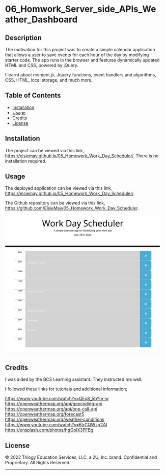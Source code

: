 # 06_Homwork_Server_side_APIs_Weather_Dashboard

## Description

The motivation for this project was to create a simple calendar application that allows a user to save events for each hour of the day by modifying starter code. The app runs in the browser and features dynamically updated HTML and CSS, powered by jQuery.

I learnt about moment.js, Jquery functions, event handlers and algorithms, CSS, HTML, local storage, and much more.

## Table of Contents

- [Installation](#installation)
- [Usage](#usage)
- [Credits](#credits)
- [License](#license)

## Installation

The project can be viewed via this link, https://elsiemay.github.io/05_Homework_Work_Day_Scheduler/. There is no installation required.

## Usage

The deployed application can be viewed via this link, https://elsiemay.github.io/05_Homework_Work_Day_Scheduler/.

The Github repository can be viewed via this link, https://github.com/ElsieMay/05_Homework_Work_Day_Scheduler.

![Screenshots](https://github.com/ElsieMay/05_Homework_Work_Day_Scheduler/blob/main/Develop/images/Screen%20Shot%202022-03-23%20at%2010.43.18%20pm.png)

## Credits

I was aided by the BCS Learning assistant. They instructed me well.

I followed these links for tutorials and additional information;

https://www.youtube.com/watch?v=QEu8_5bYm-w
https://openweathermap.org/api/geocoding-api
https://openweathermap.org/api/one-call-api
https://openweathermap.org/forecast5
https://openweathermap.org/weather-conditions
https://www.youtube.com/watch?v=6trGQWzg2AI
https://unsplash.com/photos/hgGplX3PFBg

## License

© 2022 Trilogy Education Services, LLC, a 2U, Inc. brand. Confidential and Proprietary. All Rights Reserved.

---

